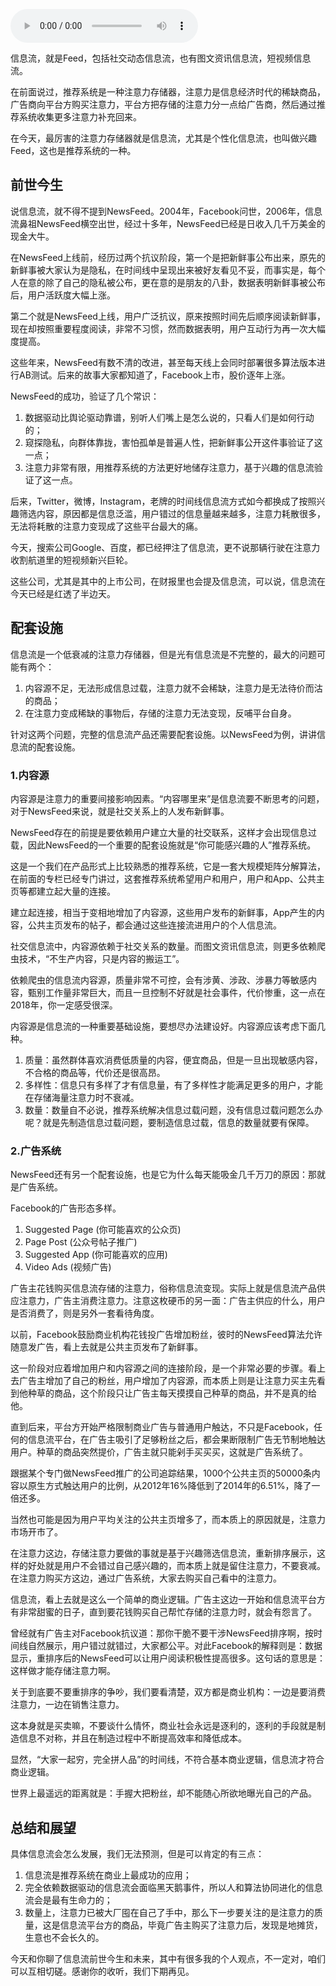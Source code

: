<audio title="35 _ 说说信息流的前世今生" src="https://static001.geekbang.org/resource/audio/ab/2e/ab4525bc74e05690ca47da6963ad282e.mp3" controls="controls"></audio> 
<p>信息流，就是Feed，包括社交动态信息流，也有图文资讯信息流，短视频信息流。</p>
<p>在前面说过，推荐系统是一种注意力存储器，注意力是信息经济时代的稀缺商品，广告商向平台方购买注意力，平台方把存储的注意力分一点给广告商，然后通过推荐系统收集更多注意力补充回来。</p>
<p>在今天，最厉害的注意力存储器就是信息流，尤其是个性化信息流，也叫做兴趣Feed，这也是推荐系统的一种。</p>
<h2>前世今生</h2>
<p>说信息流，就不得不提到NewsFeed。2004年，Facebook问世，2006年，信息流鼻祖NewsFeed横空出世，经过十多年，NewsFeed已经是日收入几千万美金的现金大牛。</p>
<p>在NewsFeed上线前，经历过两个抗议阶段，第一个是把新鲜事公布出来，原先的新鲜事被大家认为是隐私，在时间线中呈现出来被好友看见不妥，而事实是，每个人在意的除了自己的隐私被公布，更在意的是朋友的八卦，数据表明新鲜事被公布后，用户活跃度大幅上涨。</p>
<p>第二个就是NewsFeed上线，用户广泛抗议，原来按照时间先后顺序阅读新鲜事，现在却按照重要程度阅读，非常不习惯，然而数据表明，用户互动行为再一次大幅度提高。</p>
<p>这些年来，NewsFeed有数不清的改进，甚至每天线上会同时部署很多算法版本进行AB测试。后来的故事大家都知道了，Facebook上市，股价逐年上涨。</p>
<p>NewsFeed的成功，验证了几个常识：</p>
<ol>
<li>数据驱动比舆论驱动靠谱，别听人们嘴上是怎么说的，只看人们是如何行动的；</li>
<li>窥探隐私，向群体靠拢，害怕孤单是普遍人性，把新鲜事公开这件事验证了这一点；</li>
<li>注意力非常有限，用推荐系统的方法更好地储存注意力，基于兴趣的信息流验证了这一点。</li>
</ol>
<p>后来，Twitter，微博，Instagram，老牌的时间线信息流方式如今都换成了按照兴趣筛选内容，原因都是信息泛滥，用户错过的信息量越来越多，注意力耗散很多，无法将耗散的注意力变现成了这些平台最大的痛。</p>
<p>今天，搜索公司Google、百度，都已经押注了信息流，更不说那辆行驶在注意力收割航道里的短视频新兴巨轮。</p>
<p>这些公司，尤其是其中的上市公司，在财报里也会提及信息流，可以说，信息流在今天已经是红透了半边天。</p>
<h2>配套设施</h2>
<p>信息流是一个低衰减的注意力存储器，但是光有信息流是不完整的，最大的问题可能有两个：</p>
<ol>
<li>内容源不足，无法形成信息过载，注意力就不会稀缺，注意力是无法待价而沽的商品；</li>
<li>在注意力变成稀缺的事物后，存储的注意力无法变现，反哺平台自身。</li>
</ol>
<p>针对这两个问题，完整的信息流产品还需要配套设施。以NewsFeed为例，讲讲信息流的配套设施。</p>
<h3>1.内容源</h3>
<p>内容源是注意力的重要间接影响因素。“内容哪里来”是信息流要不断思考的问题，对于NewsFeed来说，就是社交关系上的人发布新鲜事。</p>
<p>NewsFeed存在的前提是要依赖用户建立大量的社交联系，这样才会出现信息过载，因此NewsFeed的一个重要的配套设施就是“你可能感兴趣的人”推荐系统。</p>
<p>这是一个我们在产品形式上比较熟悉的推荐系统，它是一套大规模矩阵分解算法，在前面的专栏已经专门讲过，这套推荐系统希望用户和用户，用户和App、公共主页等都建立起大量的连接。</p>
<p>建立起连接，相当于变相地增加了内容源，这些用户发布的新鲜事，App产生的内容，公共主页发布的帖子，都会通过这些连接流进用户的个人信息流。</p>
<p>社交信息流中，内容源依赖于社交关系的数量。而图文资讯信息流，则更多依赖爬虫技术，“不生产内容，只是内容的搬运工”。</p>
<p>依赖爬虫的信息流内容源，质量非常不可控，会有涉黄、涉政、涉暴力等敏感内容，甄别工作量非常巨大，而且一旦控制不好就是社会事件，代价惨重，这一点在2018年，你一定感受很深。</p>
<p>内容源是信息流的一种重要基础设施，要想尽办法建设好。内容源应该考虑下面几种。</p>
<ol>
<li>质量：虽然群体喜欢消费低质量的内容，便宜商品，但是一旦出现敏感内容， 不合格的商品等，代价还是很高昂。</li>
<li>多样性：信息只有多样了才有信息量，有了多样性才能满足更多的用户，才能在存储海量注意力时不衰减。</li>
<li>数量：数量自不必说，推荐系统解决信息过载问题，没有信息过载问题怎么办呢？就是先制造信息过载问题，要制造信息过载，信息的数量就要有保障。</li>
</ol>
<!-- [[[read_end]]] -->
<h3>2.广告系统</h3>
<p>NewsFeed还有另一个配套设施，也是它为什么每天能吸金几千万刀的原因：那就是广告系统。</p>
<p>Facebook的广告形态多样。</p>
<ol>
<li>Suggested Page (你可能喜欢的公众页)</li>
<li>Page Post (公众号帖子推广)</li>
<li>Suggested App (你可能喜欢的应用)</li>
<li>Video Ads (视频广告)</li>
</ol>
<p>广告主花钱购买信息流存储的注意力，俗称信息流变现。实际上就是信息流产品供应注意力，广告主消费注意力。注意这枚硬币的另一面：广告主供应的什么，用户是否消费了，则是另外一套看待角度。</p>
<p>以前，Facebook鼓励商业机构花钱投广告增加粉丝，彼时的NewsFeed算法允许随意发广告，看上去就是公共主页发布了新鲜事。</p>
<p>这一阶段对应着增加用户和内容源之间的连接阶段，是一个非常必要的步骤。看上去广告主增加了自己的粉丝，用户增加了内容源，而本质上则是让注意力买主先看到他种草的商品，这个阶段只让广告主每天摸摸自己种草的商品，并不是真的给他。</p>
<p>直到后来，平台方开始严格限制商业广告与普通用户触达，不只是Facebook，任何的信息流平台，在广告主吸引了足够粉丝之后，都会果断限制广告无节制地触达用户。种草的商品突然提价，广告主就只能剁手买买买，这就是广告系统了。</p>
<p>跟据某个专门做NewsFeed推广的公司追踪结果，1000个公共主页的50000条内容以原生方式触达用户的比例，从2012年16%降低到了2014年的6.51%，降了一倍还多。</p>
<p>当然也可能是因为用户平均关注的公共主页增多了，而本质上的原因就是，注意力市场开市了。</p>
<p>在注意力这边，存储注意力要做的事就是基于兴趣筛选信息流，重新排序展示，这样的好处就是用户不会错过自己感兴趣的，而本质上就是留住注意力，不要衰减。在注意力购买方这边，通过广告系统，大家去购买自己看中的注意力。</p>
<p>信息流，看上去就是这么一个简单的商业逻辑。广告主这边一开始和信息流平台方有非常甜蜜的日子，直到要花钱购买自己帮忙存储的注意力时，就会有怨言了。</p>
<p>曾经就有广告主对Facebook抗议道：那你干脆不要干涉NewsFeed排序啊，按时间线自然展示，用户错过就错过，大家都公平。对此Facebook的解释则是：数据显示，重排序后的NewsFeed可以让用户阅读积极性提高很多。这句话的意思是：这样做才能存储注意力啊。</p>
<p>关于到底要不要重排序的争吵，我们要看清楚，双方都是商业机构：一边是要消费注意力，一边在销售注意力。</p>
<p>这本身就是买卖嘛，不要谈什么情怀，商业社会永远是逐利的，逐利的手段就是制造信息不对称，并且在制造过程中不断提高效率和降低成本。</p>
<p>显然，“大家一起穷，完全拼人品”的时间线，不符合基本商业逻辑，信息流才符合商业逻辑。</p>
<p>世界上最遥远的距离就是：手握大把粉丝，却不能随心所欲地曝光自己的产品。</p>
<h2>总结和展望</h2>
<p>具体信息流会怎么发展，我们无法预测，但是可以肯定的有三点：</p>
<ol>
<li>信息流是推荐系统在商业上最成功的应用；</li>
<li>完全依赖数据驱动的信息流会面临黑天鹅事件，所以人和算法协同进化的信息流会是最有生命力的；</li>
<li>数量上，注意力已被大厂囤在自己了手中，那么下一步要关注的是注意力的质量，这是信息流平台方的商品，毕竟广告主购买了注意力后，发现是地摊货，生意也不会长久的。</li>
</ol>
<p>今天和你聊了信息流前世今生和未来，其中有很多我的个人观点，不一定对，咱们可以互相切磋。感谢你的收听，我们下期再见。</p>
